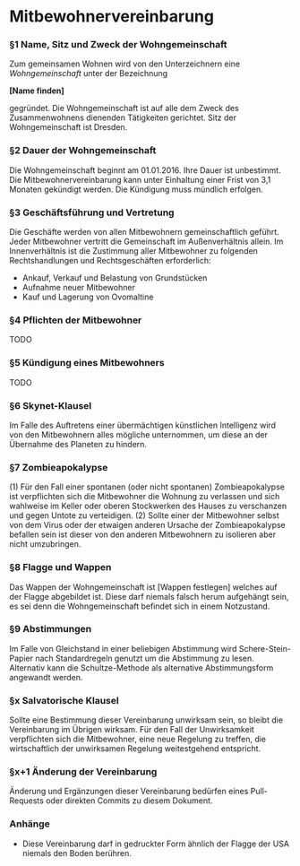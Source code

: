 # Mitbewohnervereinbarung

### §1 Name, Sitz und Zweck der Wohngemeinschaft

Zum gemeinsamen Wohnen wird von den Unterzeichnern eine *Wohngemeinschaft* unter der Bezeichnung

**[Name finden]**

gegründet. Die Wohngemeinschaft ist auf alle dem Zweck des Zusammenwohnens dienenden Tätigkeiten gerichtet. Sitz der Wohngemeinschaft ist Dresden.

### §2 Dauer der Wohngemeinschaft

Die Wohngemeinschaft beginnt am 01.01.2016. Ihre Dauer ist unbestimmt. Die Mitbewohnervereinbarung kann unter Einhaltung einer Frist von 3,1 Monaten gekündigt werden. Die Kündigung muss mündlich erfolgen.

### §3 Geschäftsführung und Vertretung

Die Geschäfte werden von allen Mitbewohnern gemeinschaftlich geführt. Jeder Mitbewohner vertritt die Gemeinschaft im Außenverhältnis allein.
Im Innenverhältnis ist die Zustimmung aller Mitbewohner zu folgenden Rechtshandlungen und Rechtsgeschäften erforderlich:
 - Ankauf, Verkauf und Belastung von Grundstücken
 - Aufnahme neuer Mitbewohner
 - Kauf und Lagerung von Ovomaltine

### §4 Pflichten der Mitbewohner

TODO

### §5 Kündigung eines Mitbewohners

TODO

### §6 Skynet-Klausel

Im Falle des Auftretens einer übermächtigen künstlichen Intelligenz wird von den Mitbewohnern alles mögliche unternommen, um diese an der Übernahme des Planeten zu hindern.

### §7 Zombieapokalypse

(1) Für den Fall einer spontanen (oder nicht spontanen) Zombieapokalypse ist verpflichten sich die Mitbewohner die Wohnung zu verlassen und sich wahlweise im Keller oder oberen Stockwerken des Hauses zu verschanzen und gegen Untote zu verteidigen.
(2) Sollte einer der Mitbewohner selbst von dem Virus oder der etwaigen anderen Ursache der Zombieapokalypse befallen sein ist dieser von den anderen Mitbewohnern zu isolieren aber nicht umzubringen.

### §8 Flagge und Wappen

Das Wappen der Wohngemeinschaft ist [Wappen festlegen] welches auf der Flagge abgebildet ist. Diese darf niemals falsch herum aufgehängt sein, es sei denn die Wohngemeinschaft befindet sich in einem Notzustand.

### §9 Abstimmungen

Im Falle von Gleichstand in einer beliebigen Abstimmung wird Schere-Stein-Papier nach Standardregeln genutzt um die Abstimmung zu lesen. Alternativ kann die Schultze-Methode als alternative Abstimmungsform angewandt werden.

### §x Salvatorische Klausel

Sollte eine Bestimmung dieser Vereinbarung unwirksam sein, so bleibt die Vereinbarung im Übrigen wirksam.
Für den Fall der Unwirksamkeit verpflichten sich die Mitbewohner, eine neue Regelung zu treffen, die wirtschaftlich der unwirksamen Regelung weitestgehend entspricht.

### §x+1 Änderung der Vereinbarung

Änderung und Ergänzungen dieser Vereinbarung bedürfen eines Pull-Requests oder direkten Commits zu diesem Dokument.

### Anhänge

 - Diese Vereinbarung darf in gedruckter Form ähnlich der Flagge der USA niemals den Boden berühren.
